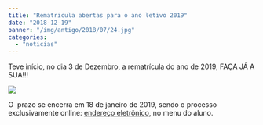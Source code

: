 ```yaml
---
title: "Rematricula abertas para o ano letivo 2019"
date: "2018-12-19"
banner: "/img/antigo/2018/07/24.jpg"
categories: 
  - "noticias"
---
```


Teve início, no dia 3 de Dezembro, a rematrícula do ano de 2019, FAÇA JÁ A SUA!!!
<!--more-->

[![](/img/antigo/2018/07/24-632x422.jpg)](/img/antigo/2018/07/24.jpg)


O  prazo se encerra em 18 de janeiro de 2019, sendo o processo exclusivamente online: [endereço eletrônico](http://www.daa.uem.br/), no menu do aluno.
